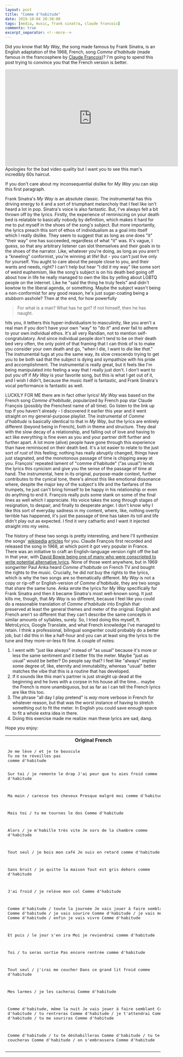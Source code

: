 ```yaml
---
layout: post
title: "Comme d'habitude"
date: 2019-10-04 20:30:00
tags: [media, music, frank sinatra, claude francois]
comments: true
excerpt_separator: <!--more-->
---
```


Did you know that _My Way_, the song made famous by Frank Sinatra, is an English adaptation of the 1968, French, song _Comme d'habitude_ (made famous in the francosphere by [Claude François](https://en.wikipedia.org/wiki/Claude_Fran%C3%A7ois))? I'm going to spend this post trying to convince you that the French version is better.

<iframe width="560" height="315" src="https://www.youtube.com/embed/GME3fMeK5ts" frameborder="0" allow="accelerometer; autoplay; encrypted-media; gyroscope; picture-in-picture" allowfullscreen></iframe>
Apologies for the bad video quality but I want you to see this man's incredibly 60s haircut.

<!--more-->

If you don't care about my inconsequential dislike for _My Way_ you can skip this first paragraph.

Frank Sinatra's _My Way_ is an absolute classic. The instrumental has this driving energy to it and a sort of triumphant melancholy that I feel like isn't heard a lot in pop. Sinatra's voice is also fantastic. But, I've always felt a bit thrown off by the lyrics. Firstly, the experience of reminiscing on your death bed is relatable to basically nobody by definition, which makes it hard for me to put myself in the shoes of the song's subject. But more importantly, the lyrics preach this sort of ethos of individualism as a goal into itself which I really dislike. They seem to suggest that as long as one does "it" "their way" one has succeeded, regardless of what "it" was. It's vague, I guess, so that any arbitrary listener can slot themselves and their goals in to the shoes of the narrator. Like, whatever you're doing, as long as you aren't a "kneeling" conformist, you're winning at life! But - you can't just live only for yourself. You aught to care about the people close to you, and their wants and needs, right? I can't help but hear "I did _it_ my way" like some sort of weird euphemism, like the song's subject is on his death bed going off about how in life he really managed to own the libs by yelling about LGBTQ people on the internet. Like he "said the thing he truly feels" and didn't kowtow to the liberal agenda, or something. Maybe the subject wasn't being a non-conformist for any good reason, he's just sugar-coating being a stubborn asshole? Then at the end, for how powerfully

> For what is a man? What has he got? If not himself, then he has naught.

hits you, it tethers this hyper-individualism to masculinity, like you aren't a real man if you don't have your own "way" to "do it" and ever fail to adhere to your own individual ethos. It's all very Randian, not to mention self-congratulatory. And since individual people don't tend to be on their death bed very often, the only point of that framing that I can think of is to make you consider your own death and go, "when I die, I want to die like _that_." The instrumental tugs at you the same way, its slow crescendo trying to get you to be both sad that the subject is dying and sympathize with his pride and accomplishment. The instrumental is really great, but it feels like I'm being manipulated into feeling a way that I really just don't. I don't want to put you off if _My Way_ is your favorite song, but this is what I get out of it, and I wish I didn't, because the music itself is fantastic, and Frank Sinatra's vocal performance is fantastic as well.

LUCKILY FOR ME there are in fact other lyrics! _My Way_ was based on the French song _Comme d'habitude_, popularized by French pop star Claude François (possibly the Frenchest name of all time). Go listen to the link up top if you haven't already - I discovered it earlier this year and it went straight on my general-purpose playlist. The instrumental of _Comme d'habitude_ is basically identical to that in _My Way_, but the lyrics are entirely different (beyond being in French), both in theme and structure. They deal with the slow decay of a relationship, and falling out of love and having to act like everything is fine even as you and your partner drift further and further apart. A lot more (alive) people have gone through this experience than have reminisced on their death bed. It's a lot easier to relate to the just sort of _rust_ of this feeling; nothing has really abruptly changed, things have just stagnated, and the monotonous passage of time is chipping away at you. François' repeated lament of "comme d'habitude" ("as usual") lends the lyrics this cynicism and give you the sense of the passage of time at hand. The instrumental, here in its original, purpose-made context, further contributes to the cynical tone, there's almost this like emotional dissonance where, despite the major key of the subject's life and the fanfares of the trumpets, he just can't bring himself to be happy in his relationship or even do anything to end it. François really puts some stank on some of the final lines as well which I appreciate. His voice takes the song through stages of resignation, to despair, and finally to desperate anger. I don't know why I like this sort of everyday sadness in my content, where, like, nothing overtly terrible has happened, it's just the passage of time has taken its toll and life didn't play out as expected. I find it very cathartic and I want it injected straight into my veins.

The history of these two songs is pretty interesting, and here I'll synthesize the songs' [wikipedia](https://en.wikipedia.org/wiki/My_Way) [articles](https://en.wikipedia.org/wiki/Comme_d%27habitude) for you. Claude François first recorded and released the song in 1968, at which point it got very popular in France. There was an initiative to craft an English-language version right off the bat in that year, with [David Bowie being one of many who were conscripted to write potential alternative lyrics](https://www.youtube.com/watch?v=dd-b8GbOPKg). None of those went anywhere, but in 1969 songwriter Paul Anka heard _Comme d'habitude_ on French TV and bought the rights to the music. Crucially, he did _not_ buy the rights to the lyrics, which is why the two songs are so thematically different. _My Way_ is not a copy or rip-off or English-version of _Comme d'habitude_, they are two songs that share the same tune. Anka wrote the lyrics for _My Way_ specifically for Frank Sinatra and then it became Sinatra's most well-known song. It just kills me, though, that _My Way_ is so different, because I feel like you could do a reasonable translation of _Comme d'habitude_ into English that preserved at least the general themes and meter of the original. English and French aren't so different that they can't describe the same concepts in similar amounts of syllables, surely. So, I tried doing this myself, ft. MetroLyrics, Google Translate, and what French knowledge I've managed to retain. I think a professional, bilingual songwriter could probably do a better job, but I did this in like a half-hour and you can at least sing the lyrics to the tune and they more-or-less fit fine. A couple of notes:

1. I went with "just like always" instead of "as usual" because it's more or less the same sentiment and it better fits the meter. Maybe "just as usual" would be better? Do people say that? I feel like "always" implies some degree of, like, eternity and immutability, whereas "usual" better matches the vibe that this is a routine that has developed.
2. If it sounds like this man's partner is just straight up dead at the beginning and he lives with a corpse in his house all the time... maybe the French is more unambiguous, but as far as I can tell the French lyrics are like this too.
3. The phrase "all day I play pretend" is _way_ more verbose in French for whatever reason, but that was the worst instance of having to stretch something out to fit the meter. In English you could save enough space to fit a whole extra idea in there.
4. Doing this exercise made me realize: man these lyrics are sad, dang.

Hope you enjoy:
<table>
    <tr>
        <th>Original French</th>
        <th>My English Adaptation</th>
    </tr>
    <tr>
        <td>
            <pre>
Je me lève / et je te bouscule
Tu ne te réveilles pas
comme d'habitude

Sur toi / je remonte le drap
J'ai peur que tu aies froid
comme d'habitude

Ma main / caresse tes cheveux
Presque malgré moi
comme d'habitude

Mais toi / tu me tournes le dos
Comme d'habitude

Alors / je m'habille très vite
Je sors de la chambre
comme d'habitude

Tout seul / je bois mon café
Je suis en retard
comme d'habitude

Sans bruit / je quitte la maison
Tout est gris dehors
comme d'habitude

J'ai froid / je relève mon col
Comme d'habitude

Comme d'habitude / toute la journée
Je vais jouer à faire semblant
Comme d'habitude / je vais sourire
Comme d'habitude / je vais même rire
Comme d'habitude / enfin je vais vivre
Comme d'habitude

Et puis / le jour s'en ira
Moi je reviendrai
comme d'habitude

Toi / tu seras sortie
Pas encore rentrée
comme d'habitude

Tout seul / j'irai me coucher
Dans ce grand lit froid
comme d'habitude

Mes larmes / je les cacherai
Comme d'habitude

Comme d'habitude, même la nuit
Je vais jouer à faire semblant
Comme d'habitude / tu rentreras
Comme d'habitude / je t'attendrai
Comme d'habitude / tu me souriras
Comme d'habitude

Comme d'habitude / tu te déshabilleras
Comme d'habitude / tu te coucheras
Comme d'habitude / on s'embrassera
Comme d'habitude
            </pre>
        </td>
        <td>
            <pre>
I wake / and shake your arm
You don't wake up
just like always

I cover / you with the sheet
Afraid you'll be cold
just like always

My hand / runs through your hair
Almost in spite of me
just like always

But you / you turn your back
just like always

Then I / rush to get dressed
I leave the room
just like always

I drink / coffee alone
I'm running late
just like always

No sound / I leave the house
Outside, the sky is grey
just like always

I'm cold / Huddled in my coat
just like always

Just like always, throughout the day
I've got to try to play pretend
Just like always, I'm going to smile
Just like always, I might even laugh
Just like always, finally, I'll live
Just like always

And then / the day will end
I'll come back home
just like always

And you / well, you'll be gone
And not come back
just like always

Alone / I'll go to sleep
In this big, cold bed
just like always

My tears / I'll try to hide
just like always

Just like always, even at night
I've got to try to play pretend
Just like always, you come back home
Just like always, I'm there, waiting
Just like always, you smile at me
Just like always

Just like always, you'll get undressed
Just like always, you come to bed
Just like always, we share a kiss
Just like always
            </pre>
        </td>
    </tr>
</table>
